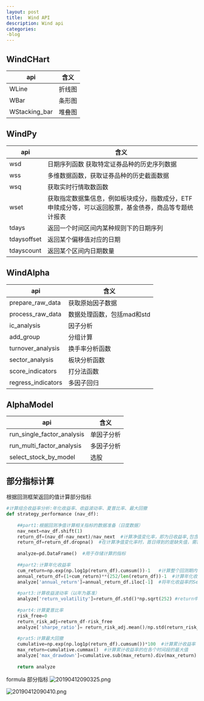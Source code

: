 ```yaml
---
layout: post
title:  Wind API
description: Wind api
categories:
-blog
---
```


## WindCHart
api|含义
--|--
WLine | 折线图
WBar | 条形图
WStacking_bar | 堆叠图


## WindPy
api|含义
--|--
wsd| 日期序列函数 获取特定证券品种的历史序列数据
wss| 多维数据函数，获取证券品种的历史截面数据
wsq| 获取实时行情取数函数
wset| 获取指定数据集信息，例如板块成分，指数成分，ETF申赎成分等，可以返回股票，基金债券，商品等专题统计报表
tdays|返回一个时间区间内某种规则下的日期序列
tdaysoffset|返回某个偏移值对应的日期
tdayscount|返回某个区间内日期数量


## WindAlpha

api|含义
--|--
prepare_raw_data|获取原始因子数据
process_raw_data|数据处理函数，包括mad和std
ic_analysis|因子分析
add_group|分组计算
turnover_analysis|换手率分析函数
sector_analysis|板块分析函数
score_indicators|打分法函数
regress_indicators|多因子回归


## AlphaModel

api|含义
--|--
run_single_factor_analysis|单因子分析
run_multi_factor_analysis|多因子分析
select_stock_by_model|选股




## 部分指标计算
根据回测框架返回的值计算部分指标
```python
#计算组合收益率分析:年化收益率、收益波动率、夏普比率、最大回撤
def strategy_performance (nav_df):
    
    ##part1:根据回测净值计算相关指标的数据准备（日度数据）
    nav_next=nav_df.shift(1)
    return_df=(nav_df-nav_next)/nav_next  #计算净值变化率，即为日收益率,包含组合与基准
    return_df=return_df.dropna()  #在计算净值变化率时，首日得到的是缺失值，需将其删除
    
    analyze=pd.DataFrame()  #用于存储计算的指标
    
    ##part2:计算年化收益率
    cum_return=np.exp(np.log1p(return_df).cumsum())-1   #计算整个回测期内的复利收益率
    annual_return_df=(1+cum_return)**(252/len(return_df))-1  #计算年化收益率
    analyze['annual_return']=annual_return_df.iloc[-1]  #将年化收益率的Series赋值给数据框
    
    #part3:计算收益波动率（以年为基准）
    analyze['return_volatility']=return_df.std()*np.sqrt(252) #return中的收益率为日收益率，所以计算波动率转化为年时，需要乘上np.sqrt(252)
    
    #part4:计算夏普比率
    risk_free=0
    return_risk_adj=return_df-risk_free
    analyze['sharpe_ratio']= return_risk_adj.mean()/np.std(return_risk_adj, ddof=1)
    
    #prat5:计算最大回撤
    cumulative=np.exp(np.log1p(return_df).cumsum())*100  #计算累计收益率
    max_return=cumulative.cummax()  #计算累计收益率的在各个时间段的最大值
    analyze['max_drawdown']=cumulative.sub(max_return).div(max_return).min()  #最大回撤一般小于0，越小，说明离1越远，各时间点与最大收益的差距越大
    
    return analyze 
```

formula 部分指标
![20190412090325.png](https://i.loli.net/2019/04/12/5cafe3e045b67.png)

![20190412090410.png](https://i.loli.net/2019/04/12/5cafe40c4d8f5.png)


